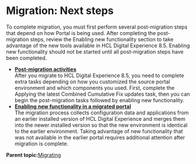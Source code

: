 # Migration: Next steps

To complete migration, you must first perform several post-migration steps that depend on how Portal is being used. After completing the post-migration steps, review the Enabling new functionality section to take advantage of the new tools available in HCL Digital Experience 8.5. Enabling new functionality should not be started until all post-migration steps have been completed.

-   **[Post-migration activities](../migrate/mig_t_post_mig.md)**  
After you migrate to HCL Digital Experience 8.5, you need to complete extra tasks depending on how you customized the source portal environment and which components you used. First, complete the Applying the latest Combined Cumulative Fix updates task, then you can begin the post-migration tasks followed by enabling new functionality.
-   **[Enabling new functionality in a migrated portal](../migrate/mig_t_enable_new.md)**  
The migration process collects configuration data and applications from an earlier installed version of HCL Digital Experience and merges them into the newer installed version so that the new environment is identical to the earlier environment. Taking advantage of new functionality that was not available in the earlier portal requires additional attention after migration is complete.

**Parent topic:**[Migrating](../migrate/migration.md)

